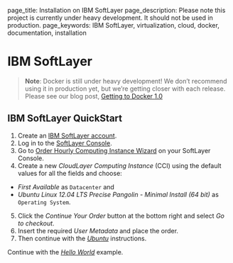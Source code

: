 page_title: Installation on IBM SoftLayer 
page_description: Please note this project is currently under heavy development. It should not be used in production. 
page_keywords: IBM SoftLayer, virtualization, cloud, docker, documentation, installation

# IBM SoftLayer

> **Note**:
> Docker is still under heavy development! We don’t recommend using it in
> production yet, but we’re getting closer with each release. Please see
> our blog post, [Getting to Docker 1.0](
> http://blog.docker.io/2013/08/getting-to-docker-1-0/)

## IBM SoftLayer QuickStart

1.  Create an [IBM SoftLayer
    account](https://www.softlayer.com/cloudlayer/).
2.  Log in to the [SoftLayer
    Console](https://control.softlayer.com/devices/).
3.  Go to [Order Hourly Computing Instance
    Wizard](https://manage.softlayer.com/Sales/orderHourlyComputingInstance)
    on your SoftLayer Console.
4.  Create a new *CloudLayer Computing Instance* (CCI) using the default
    values for all the fields and choose:

-   *First Available* as `Datacenter` and
-   *Ubuntu Linux 12.04 LTS Precise Pangolin - Minimal Install (64 bit)*
    as `Operating System`.

5.  Click the *Continue Your Order* button at the bottom right and
    select *Go to checkout*.
6.  Insert the required *User Metadata* and place the order.
7.  Then continue with the [*Ubuntu*](../ubuntulinux/#ubuntu-linux)
    instructions.

Continue with the [*Hello
World*](../../examples/hello_world/#hello-world) example.
